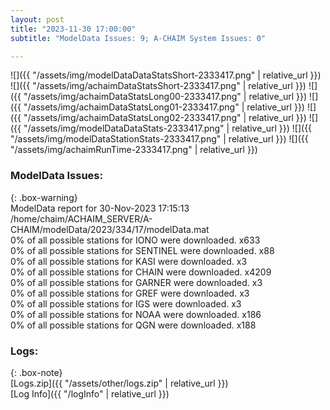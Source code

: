```yaml
---
layout: post
title: "2023-11-30 17:00:00"
subtitle: "ModelData Issues: 9; A-CHAIM System Issues: 0"

---
```


![]({{ "/assets/img/modelDataDataStatsShort-2333417.png" | relative_url }})
![]({{ "/assets/img/achaimDataStatsShort-2333417.png" | relative_url }})
![]({{ "/assets/img/achaimDataStatsLong00-2333417.png" | relative_url }})
![]({{ "/assets/img/achaimDataStatsLong01-2333417.png" | relative_url }})
![]({{ "/assets/img/achaimDataStatsLong02-2333417.png" | relative_url }})
![]({{ "/assets/img/modelDataDataStats-2333417.png" | relative_url }})
![]({{ "/assets/img/modelDataStationStats-2333417.png" | relative_url }})
![]({{ "/assets/img/achaimRunTime-2333417.png" | relative_url }})


### ModelData Issues:  
  
{: .box-warning}  
 ModelData report for 30-Nov-2023 17:15:13   
 /home/chaim/ACHAIM_SERVER/A-CHAIM/modelData/2023/334/17/modelData.mat   
 0% of all possible stations for IONO were downloaded. x633   
 0% of all possible stations for SENTINEL were downloaded. x88   
 0% of all possible stations for KASI were downloaded. x3   
 0% of all possible stations for CHAIN were downloaded. x4209   
 0% of all possible stations for GARNER were downloaded. x3   
 0% of all possible stations for GREF were downloaded. x3   
 0% of all possible stations for IGS were downloaded. x3   
 0% of all possible stations for NOAA were downloaded. x186   
 0% of all possible stations for QGN were downloaded. x188   
  


### Logs:  
  
{: .box-note}  
[Logs.zip]({{ "/assets/other/logs.zip" | relative_url }})  
[Log Info]({{ "/logInfo" | relative_url }})  
